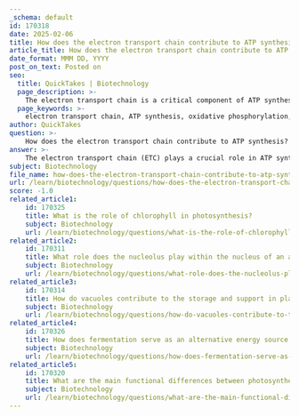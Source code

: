 ```yaml
---
_schema: default
id: 170318
date: 2025-02-06
title: How does the electron transport chain contribute to ATP synthesis?
article_title: How does the electron transport chain contribute to ATP synthesis?
date_format: MMM DD, YYYY
post_on_text: Posted on
seo:
  title: QuickTakes | Biotechnology
  page_description: >-
    The electron transport chain is a critical component of ATP synthesis in cellular respiration, facilitating the formation of a proton gradient that drives ATP production through chemiosmosis.
  page_keywords: >-
    electron transport chain, ATP synthesis, oxidative phosphorylation, mitochondrial membrane, NADH, FADH2, proton gradient, chemiosmosis, ATP synthase, final electron acceptor, aerobic respiration
author: QuickTakes
question: >-
    How does the electron transport chain contribute to ATP synthesis?
answer: >-
    The electron transport chain (ETC) plays a crucial role in ATP synthesis during cellular respiration, particularly in the process of oxidative phosphorylation. Here’s how it contributes to ATP production:\n\n1. **Location**: The electron transport chain is located in the inner mitochondrial membrane of eukaryotic cells. This strategic positioning allows for efficient electron transfer and proton pumping.\n\n2. **Electron Carriers**: The ETC receives electrons from the reduced coenzymes NADH and FADH₂, which are generated during earlier stages of cellular respiration, specifically glycolysis and the Krebs cycle. These carriers donate electrons to the chain, initiating a series of redox reactions.\n\n3. **Proton Gradient Formation**: As electrons are transferred through a series of protein complexes in the ETC, energy is released. This energy is used to pump protons (H⁺ ions) from the mitochondrial matrix into the intermembrane space, creating a proton gradient (higher concentration of protons outside the matrix than inside).\n\n4. **Chemiosmosis**: The proton gradient generated across the inner mitochondrial membrane creates potential energy, known as the proton motive force. Protons flow back into the mitochondrial matrix through ATP synthase, a protein complex that acts as a molecular turbine.\n\n5. **ATP Synthesis**: The flow of protons through ATP synthase drives the phosphorylation of adenosine diphosphate (ADP) to form adenosine triphosphate (ATP). This process is known as chemiosmosis and is the primary mechanism by which ATP is produced in aerobic respiration.\n\n6. **Final Electron Acceptor**: At the end of the electron transport chain, electrons are transferred to molecular oxygen (O₂), which acts as the final electron acceptor. This reaction combines electrons with protons to form water (H₂O) as a byproduct. The presence of oxygen is essential for the continuation of the electron transport chain and, consequently, for ATP production.\n\nIn summary, the electron transport chain is vital for ATP synthesis as it harnesses the energy from electrons to create a proton gradient, which is then used to produce ATP through chemiosmosis. This process is a key component of aerobic respiration, allowing cells to efficiently generate energy.
subject: Biotechnology
file_name: how-does-the-electron-transport-chain-contribute-to-atp-synthesis.md
url: /learn/biotechnology/questions/how-does-the-electron-transport-chain-contribute-to-atp-synthesis
score: -1.0
related_article1:
    id: 170325
    title: What is the role of chlorophyll in photosynthesis?
    subject: Biotechnology
    url: /learn/biotechnology/questions/what-is-the-role-of-chlorophyll-in-photosynthesis
related_article2:
    id: 170311
    title: What role does the nucleolus play within the nucleus of an animal cell?
    subject: Biotechnology
    url: /learn/biotechnology/questions/what-role-does-the-nucleolus-play-within-the-nucleus-of-an-animal-cell
related_article3:
    id: 170314
    title: How do vacuoles contribute to the storage and support in plant cells?
    subject: Biotechnology
    url: /learn/biotechnology/questions/how-do-vacuoles-contribute-to-the-storage-and-support-in-plant-cells
related_article4:
    id: 170326
    title: How does fermentation serve as an alternative energy source in cells?
    subject: Biotechnology
    url: /learn/biotechnology/questions/how-does-fermentation-serve-as-an-alternative-energy-source-in-cells
related_article5:
    id: 170320
    title: What are the main functional differences between photosynthesis and cellular respiration?
    subject: Biotechnology
    url: /learn/biotechnology/questions/what-are-the-main-functional-differences-between-photosynthesis-and-cellular-respiration
---
```


&nbsp;